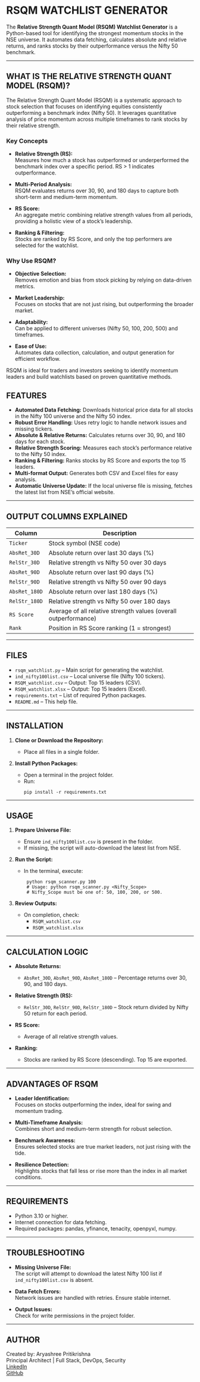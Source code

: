# RSQM WATCHLIST GENERATOR

The **Relative Strength Quant Model (RSQM) Watchlist Generator** is a Python-based tool for identifying the strongest momentum stocks in the NSE universe. It automates data fetching, calculates absolute and relative returns, and ranks stocks by their outperformance versus the Nifty 50 benchmark.

---

## WHAT IS THE RELATIVE STRENGTH QUANT MODEL (RSQM)?

The Relative Strength Quant Model (RSQM) is a systematic approach to stock selection that focuses on identifying equities consistently outperforming a benchmark index (Nifty 50). It leverages quantitative analysis of price momentum across multiple timeframes to rank stocks by their relative strength.

### Key Concepts

- **Relative Strength (RS):**  
   Measures how much a stock has outperformed or underperformed the benchmark index over a specific period. RS > 1 indicates outperformance.

- **Multi-Period Analysis:**  
   RSQM evaluates returns over 30, 90, and 180 days to capture both short-term and medium-term momentum.

- **RS Score:**  
   An aggregate metric combining relative strength values from all periods, providing a holistic view of a stock’s leadership.

- **Ranking & Filtering:**  
   Stocks are ranked by RS Score, and only the top performers are selected for the watchlist.

### Why Use RSQM?

- **Objective Selection:**  
   Removes emotion and bias from stock picking by relying on data-driven metrics.

- **Market Leadership:**  
   Focuses on stocks that are not just rising, but outperforming the broader market.

- **Adaptability:**  
   Can be applied to different universes (Nifty 50, 100, 200, 500) and timeframes.

- **Ease of Use:**  
   Automates data collection, calculation, and output generation for efficient workflow.

RSQM is ideal for traders and investors seeking to identify momentum leaders and build watchlists based on proven quantitative methods.

## FEATURES

- **Automated Data Fetching:** Downloads historical price data for all stocks in the Nifty 100 universe and the Nifty 50 index.
- **Robust Error Handling:** Uses retry logic to handle network issues and missing tickers.
- **Absolute & Relative Returns:** Calculates returns over 30, 90, and 180 days for each stock.
- **Relative Strength Scoring:** Measures each stock’s performance relative to the Nifty 50 index.
- **Ranking & Filtering:** Ranks stocks by RS Score and exports the top 15 leaders.
- **Multi-format Output:** Generates both CSV and Excel files for easy analysis.
- **Automatic Universe Update:** If the local universe file is missing, fetches the latest list from NSE’s official website.

---

## OUTPUT COLUMNS EXPLAINED

| Column        | Description                                                      |
| ------------- | ---------------------------------------------------------------- |
| `Ticker`      | Stock symbol (NSE code)                                          |
| `AbsRet_30D`  | Absolute return over last 30 days (%)                            |
| `RelStr_30D`  | Relative strength vs Nifty 50 over 30 days                       |
| `AbsRet_90D`  | Absolute return over last 90 days (%)                            |
| `RelStr_90D`  | Relative strength vs Nifty 50 over 90 days                       |
| `AbsRet_180D` | Absolute return over last 180 days (%)                           |
| `RelStr_180D` | Relative strength vs Nifty 50 over 180 days                      |
| `RS Score`    | Average of all relative strength values (overall outperformance) |
| `Rank`        | Position in RS Score ranking (1 = strongest)                     |

---

## FILES

- `rsqm_watchlist.py` – Main script for generating the watchlist.
- `ind_nifty100list.csv` – Local universe file (Nifty 100 tickers).
- `RSQM_watchlist.csv` – Output: Top 15 leaders (CSV).
- `RSQM_watchlist.xlsx` – Output: Top 15 leaders (Excel).
- `requirements.txt` – List of required Python packages.
- `README.md` – This help file.

---

## INSTALLATION

1. **Clone or Download the Repository:**

   - Place all files in a single folder.

2. **Install Python Packages:**
   - Open a terminal in the project folder.
   - Run:
     ```
     pip install -r requirements.txt
     ```

---

## USAGE

1. **Prepare Universe File:**

   - Ensure `ind_nifty100list.csv` is present in the folder.
   - If missing, the script will auto-download the latest list from NSE.

2. **Run the Script:**

   - In the terminal, execute:
     ```
      python rsqm_scanner.py 100
      # Usage: python rsqm_scanner.py <Nifty_Scope>
      # Nifty_Scope must be one of: 50, 100, 200, or 500.
     ```

3. **Review Outputs:**
   - On completion, check:
     - `RSQM_watchlist.csv`
     - `RSQM_watchlist.xlsx`

---

## CALCULATION LOGIC

- **Absolute Returns:**

  - `AbsRet_30D`, `AbsRet_90D`, `AbsRet_180D` – Percentage returns over 30, 90, and 180 days.

- **Relative Strength (RS):**

  - `RelStr_30D`, `RelStr_90D`, `RelStr_180D` – Stock return divided by Nifty 50 return for each period.

- **RS Score:**

  - Average of all relative strength values.

- **Ranking:**
  - Stocks are ranked by RS Score (descending). Top 15 are exported.

---

## ADVANTAGES OF RSQM

- **Leader Identification:**  
  Focuses on stocks outperforming the index, ideal for swing and momentum trading.

- **Multi-Timeframe Analysis:**  
  Combines short and medium-term strength for robust selection.

- **Benchmark Awareness:**  
  Ensures selected stocks are true market leaders, not just rising with the tide.

- **Resilience Detection:**  
  Highlights stocks that fall less or rise more than the index in all market conditions.

---

## REQUIREMENTS

- Python 3.10 or higher.
- Internet connection for data fetching.
- Required packages: pandas, yfinance, tenacity, openpyxl, numpy.

---

## TROUBLESHOOTING

- **Missing Universe File:**  
  The script will attempt to download the latest Nifty 100 list if `ind_nifty100list.csv` is absent.

- **Data Fetch Errors:**  
  Network issues are handled with retries. Ensure stable internet.

- **Output Issues:**  
  Check for write permissions in the project folder.

---

## AUTHOR

Created by: Aryashree Pritikrishna  
Principal Architect | Full Stack, DevOps, Security  
[LinkedIn](https://www.linkedin.com/in/aryashreep)  
[GitHub](https://github.com/aryashreep)
